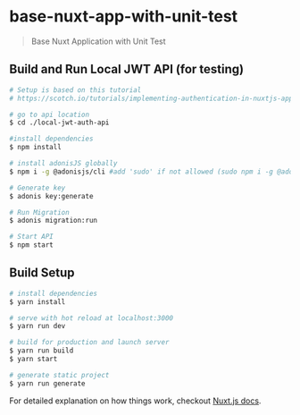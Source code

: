# base-nuxt-app-with-unit-test

> Base Nuxt Application with Unit Test

## Build and Run Local JWT API (for testing)
``` bash
# Setup is based on this tutorial
# https://scotch.io/tutorials/implementing-authentication-in-nuxtjs-app

# go to api location
$ cd ./local-jwt-auth-api

#install dependencies
$ npm install

# install adonisJS globally 
$ npm i -g @adonisjs/cli #add 'sudo' if not allowed (sudo npm i -g @adonisjs/cli)

# Generate key
$ adonis key:generate

# Run Migration
$ adonis migration:run

# Start API
$ npm start
```

## Build Setup

``` bash
# install dependencies
$ yarn install

# serve with hot reload at localhost:3000
$ yarn run dev

# build for production and launch server
$ yarn run build
$ yarn start

# generate static project
$ yarn run generate
```


For detailed explanation on how things work, checkout [Nuxt.js docs](https://nuxtjs.org).
